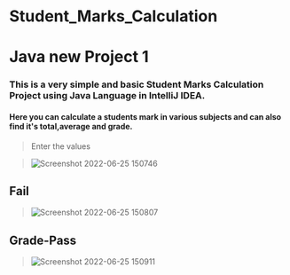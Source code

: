 # Student_Marks_Calculation

# Java new Project 1 #

### This is a very simple and basic Student Marks Calculation Project using Java Language in IntelliJ IDEA.

#### Here you can calculate a students mark in various subjects and can also find it's total,average and grade.
> Enter the values

> ![Screenshot 2022-06-25 150746](https://user-images.githubusercontent.com/89247662/175768065-ca8a046a-36df-4059-b2d5-6b8c727ab0ff.png)

## Fail

> ![Screenshot 2022-06-25 150807](https://user-images.githubusercontent.com/89247662/175768071-b7ecfd4a-c446-446c-ab31-461a33eaa054.png)

## Grade-Pass

> ![Screenshot 2022-06-25 150911](https://user-images.githubusercontent.com/89247662/175768075-6fdad6c4-2207-4196-95cf-b755d13bb793.png)
